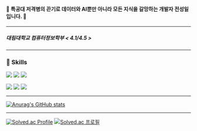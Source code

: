 #### 🎯 특공대 저격병의 끈기로 데이터와 AI뿐만 아니라 모든 지식을 갈망하는 개발자 전성일입니다. 🎯

<hr>

##### 대림대학교 컴퓨터정보학부 < 4.1/4.5 >

<hr>

### 📙 Skills

<img src="https://img.shields.io/badge/python-yellow.svg?&style=for-the-badge&logo=python&logoColor=#3776AB" /> <img src="https://img.shields.io/badge/C++-%2300599C.svg?&style=for-the-badge&logo=cplusplus&logoColor=white" /> <img src="https://img.shields.io/badge/tensorflow-%23FF6F00.svg?&style=for-the-badge&logo=tensorflow&logoColor=white" />


<img src="https://img.shields.io/badge/fastapi-%23009688.svg?&style=for-the-badge&logo=fastapi&logoColor=white" /> <img src="https://img.shields.io/badge/flask-%23000000.svg?&style=for-the-badge&logo=flask&logoColor=white" /> <img src="https://img.shields.io/badge/react-%2361DAFB.svg?&style=for-the-badge&logo=react&logoColor=black" />

<hr>

[![Anurag's GitHub stats](https://github-readme-stats.vercel.app/api?username=1di0t&show_icons=true&theme=radical)](https://github.com/anuraghazra/github-readme-stats)

<hr>

[![Solved.ac Profile](http://mazassumnida.wtf/api/v2/generate_badge?boj=1di0t)](https://solved.ac/1di0t/)
[![Solved.ac 프로필](http://mazassumnida.wtf/api/v2/generate_badge?boj={1di0t})](https://solved.ac/{1di0t})
